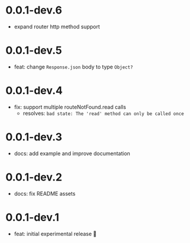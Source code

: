 # 0.0.1-dev.6

- expand router http method support

# 0.0.1-dev.5

- feat: change `Response.json` body to type `Object?`

# 0.0.1-dev.4

- fix: support multiple routeNotFound.read calls
  - resolves: `bad state: The 'read' method can only be called once`

# 0.0.1-dev.3

- docs: add example and improve documentation

# 0.0.1-dev.2

- docs: fix README assets

# 0.0.1-dev.1

- feat: initial experimental release 🎉
